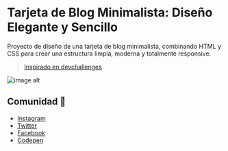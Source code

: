 # Tarjeta de Blog Minimalista: Diseño Elegante y Sencillo
Proyecto de diseño de una tarjeta de blog minimalista, combinando HTML y CSS para crear una estructura limpia, moderna y totalmente responsive.
> [Inspirado en devchallenges](https://devchallenges.io/challenge/minimal-blog-card)

![image alt](https://github.com/codegnial/Minimal-Blog-Card/blob/main/Card-blog.jpg)




## Comunidad :beers:
- [Instagram](https://instagram.com/codegnial)
- [Twitter](https://twitter.com/codegnial)
- [Facebook](https://facebook.com/codegenial)
- [Codepen](https://codepen.io/codegenial)
